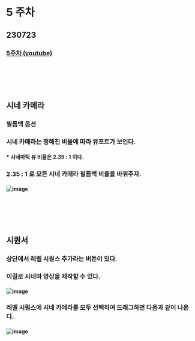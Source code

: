 # 5 주차
## 230723
### [5주차 (youtube)](https://www.youtube.com/watch?v=wbLBlN2TJ2k&t=3s)
### <br/><br/><br/>

## 시네 카메라
### 필름백 옵션
### 시네 카메라는 정해진 비율에 따라 뷰포트가 보인다.
#### * 시네마틱 뷰 비율은 2.35 : 1 이다.
### 2.35 : 1 로 모든 시네 카메라 필름백 비율을 바꿔주자.
#### ![image](https://github.com/Shin-jongwhan/unreal_engine/assets/62974484/817bfce9-79b5-4687-945e-e281a9f67847)
### <br/><br/><br/>

## 시퀀서
### 상단에서 레벨 시퀀스 추가라는 버튼이 있다.
### 이걸로 시네마 영상을 제작할 수 있다.
#### ![image](https://github.com/Shin-jongwhan/unreal_engine/assets/62974484/db94bb47-ccbd-4782-a196-770b863f0e58)
### 레벨 시퀀스에 시네 카메라를 모두 선택하여 드래그하면 다음과 같이 나온다.
#### ![image](https://github.com/Shin-jongwhan/unreal_engine/assets/62974484/4baab10a-a63c-4344-a7cd-3d4df34cab89)
